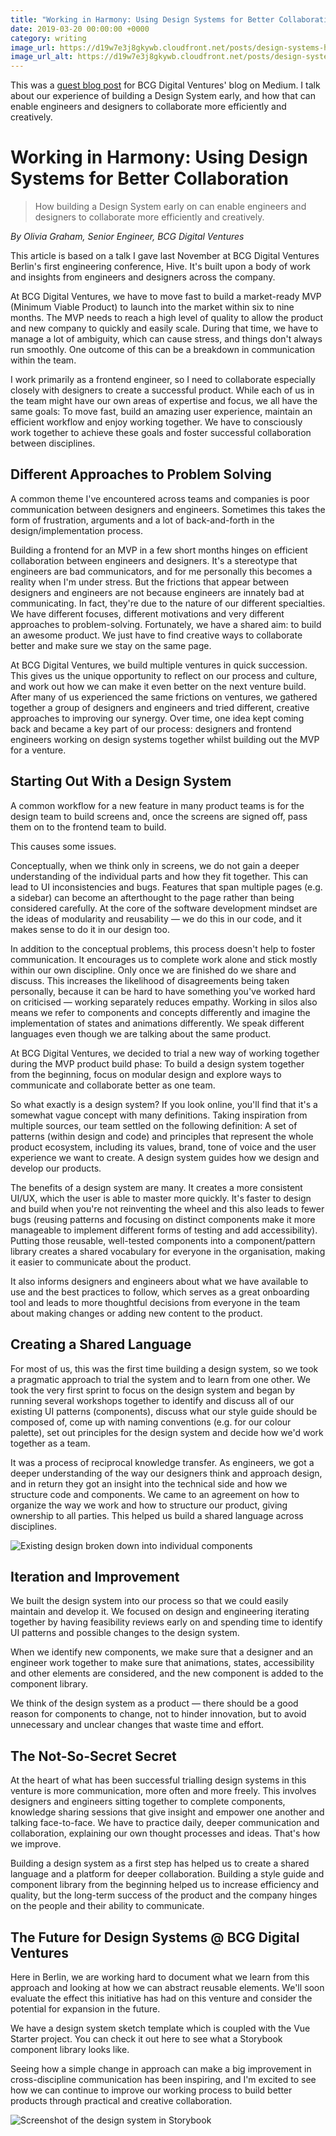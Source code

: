 ```yaml
---
title: "Working in Harmony: Using Design Systems for Better Collaboration"
date: 2019-03-20 00:00:00 +0000
category: writing
image_url: https://d19w7e3j8gkywb.cloudfront.net/posts/design-systems-hero.jpeg
image_url_alt: https://d19w7e3j8gkywb.cloudfront.net/posts/design-systems-hero.webp
--- 
```

This was a [guest blog post](https://medium.com/bcgdv-engineering/working-in-harmony-using-design-systems-for-better-collaboration-57a5dae53d65) 
for BCG Digital Ventures' blog on Medium. I talk about our experience of building a Design System early, and how that 
can enable engineers and designers to collaborate more efficiently and creatively.

# Working in Harmony: Using Design Systems for Better Collaboration
> How building a Design System early on can enable engineers and designers to collaborate more efficiently and creatively.

_By Olivia Graham, Senior Engineer, BCG Digital Ventures_

This article is based on a talk I gave last November at BCG Digital Ventures Berlin's first engineering conference, 
Hive. It's built upon a body of work and insights from engineers and designers across the company.

At BCG Digital Ventures, we have to move fast to build a market-ready MVP (Minimum Viable Product) to launch into 
the market within six to nine months. The MVP needs to reach a high level of quality to allow the product and new 
company to quickly and easily scale. During that time, we have to manage a lot of ambiguity, which can cause stress, 
and things don't always run smoothly. One outcome of this can be a breakdown in communication within the team.

I work primarily as a frontend engineer, so I need to collaborate especially closely with designers to create a 
successful product. While each of us in the team might have our own areas of expertise and focus, we all have the 
same goals: To move fast, build an amazing user experience, maintain an efficient workflow and enjoy working together. 
We have to consciously work together to achieve these goals and foster successful collaboration between disciplines.

## Different Approaches to Problem Solving
A common theme I've encountered across teams and companies is poor communication between designers and engineers. 
Sometimes this takes the form of frustration, arguments and a lot of back-and-forth in the design/implementation process.

Building a frontend for an MVP in a few short months hinges on efficient collaboration between engineers and designers. 
It's a stereotype that engineers are bad communicators, and for me personally this becomes a reality when I'm under 
stress. But the frictions that appear between designers and engineers are not because engineers are innately bad at 
communicating. In fact, they're due to the nature of our different specialties. We have different focuses, different 
motivations and very different approaches to problem-solving. Fortunately, we have a shared aim: to build an awesome 
product. We just have to find creative ways to collaborate better and make sure we stay on the same page.

At BCG Digital Ventures, we build multiple ventures in quick succession. This gives us the unique opportunity to 
reflect on our process and culture, and work out how we can make it even better on the next venture build. After 
many of us experienced the same frictions on ventures, we gathered together a group of designers and engineers and 
tried different, creative approaches to improving our synergy. Over time, one idea kept coming back and became a 
key part of our process: designers and frontend engineers working on design systems together whilst building out 
the MVP for a venture.

## Starting Out With a Design System
A common workflow for a new feature in many product teams is for the design team to build screens and, once the 
screens are signed off, pass them on to the frontend team to build.

This causes some issues.

Conceptually, when we think only in screens, we do not gain a deeper understanding of the individual parts and how 
they fit together. This can lead to UI inconsistencies and bugs. Features that span multiple pages (e.g. a sidebar) 
can become an afterthought to the page rather than being considered carefully. At the core of the software development 
mindset are the ideas of modularity and reusability — we do this in our code, and it makes sense to do it 
in our design too.

In addition to the conceptual problems, this process doesn't help to foster communication. It encourages us to 
complete work alone and stick mostly within our own discipline. Only once we are finished do we share and discuss. 
This increases the likelihood of disagreements being taken personally, because it can be hard to have something 
you've worked hard on criticised — working separately reduces empathy. Working in silos also means we refer to 
components and concepts differently and imagine the implementation of states and animations differently. We speak 
different languages even though we are talking about the same product.

At BCG Digital Ventures, we decided to trial a new way of working together during the MVP product build phase: 
To build a design system together from the beginning, focus on modular design and explore ways to communicate 
and collaborate better as one team.

So what exactly is a design system? If you look online, you'll find that it's a somewhat vague concept with 
many definitions. Taking inspiration from multiple sources, our team settled on the following definition: A 
set of patterns (within design and code) and principles that represent the whole product ecosystem, including 
its values, brand, tone of voice and the user experience we want to create. A design system guides how we design 
and develop our products.

The benefits of a design system are many. It creates a more consistent UI/UX, which the user is able to master more 
quickly. It's faster to design and build when you're not reinventing the wheel and this also leads to fewer bugs 
(reusing patterns and focusing on distinct components make it more manageable to implement different forms of 
testing and add accessibility). Putting those reusable, well-tested components into a component/pattern library 
creates a shared vocabulary for everyone in the organisation, making it easier to communicate about the product.

It also informs designers and engineers about what we have available to use and the best practices to follow, 
which serves as a great onboarding tool and leads to more thoughtful decisions from everyone in the team about 
making changes or adding new content to the product.

## Creating a Shared Language
For most of us, this was the first time building a design system, so we took a pragmatic approach to trial 
the system and to learn from one other. We took the very first sprint to focus on the design system and 
began by running several workshops together to identify and discuss all of our existing UI patterns (components), 
discuss what our style guide should be composed of, come up with naming conventions (e.g. for our colour palette), 
set out principles for the design system and decide how we'd work together as a team.

It was a process of reciprocal knowledge transfer. As engineers, we got a deeper understanding of the way our 
designers think and approach design, and in return they got an insight into the technical side and how we structure 
code and components. We came to an agreement on how to organize the way we work and how to structure our product, 
giving ownership to all parties. This helped us build a shared language across disciplines.

![Existing design broken down into individual components](https://d19w7e3j8gkywb.cloudfront.net/posts/design-systems-1.png)

## Iteration and Improvement
We built the design system into our process so that we could easily maintain and develop it. We focused on design 
and engineering iterating together by having feasibility reviews early on and spending time to identify UI patterns 
and possible changes to the design system.

When we identify new components, we make sure that a designer and an engineer work together to make sure that 
animations, states, accessibility and other elements are considered, and the new component is added to the 
component library.

We think of the design system as a product — there should be a good reason for components to change, not to 
hinder innovation, but to avoid unnecessary and unclear changes that waste time and effort.

## The Not-So-Secret Secret
At the heart of what has been successful trialling design systems in this venture is more communication, more 
often and more freely. This involves designers and engineers sitting together to complete components, knowledge 
sharing sessions that give insight and empower one another and talking face-to-face. We have to practice daily, 
deeper communication and collaboration, explaining our own thought processes and ideas. That's how we improve.

Building a design system as a first step has helped us to create a shared language and a platform for deeper 
collaboration. Building a style guide and component library from the beginning helped us to increase efficiency 
and quality, but the long-term success of the product and the company hinges on the people and their ability to 
communicate.

## The Future for Design Systems @ BCG Digital Ventures
Here in Berlin, we are working hard to document what we learn from this approach and looking at how we can abstract 
reusable elements. We'll soon evaluate the effect this initiative has had on this venture and consider the potential 
for expansion in the future.

We have a design system sketch template which is coupled with the Vue Starter project. You can check it out here to 
see what a Storybook component library looks like.

Seeing how a simple change in approach can make a big improvement in cross-discipline communication has been inspiring, 
and I'm excited to see how we can continue to improve our working process to build better products through practical 
and creative collaboration.

![Screenshot of the design system in Storybook](https://d19w7e3j8gkywb.cloudfront.net/posts/design-systems-2.png)
